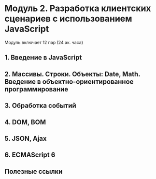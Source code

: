 # Модуль 2. Разработка клиентских сценариев с использованием JavaScript

Модуль включает 12 пар (24 ак. часа)

## 1. Введение в JavaScript

## 2. Массивы. Строки. Объекты: Date, Math. Введение в объектно-ориентированное программирование

## 3. Обработка событий

## 4. DOM, BOM

## 5. JSON, Ajax

## 6. ECMAScript 6

## Полезные ссылки
